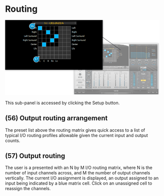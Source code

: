 # Routing
![](include/verb_10.png)

This sub-panel is accessed by clicking the Setup button.

## (56) Output routing arrangement
The preset list above the routing matrix gives quick access to a list of typical I/O routing profiles allowable given the current 
input and output counts.

## (57) Output routing 
The user is a presented with an N by M I/O routing matrix, where N is the number of input channels across, and M the number of output channels vertically. The current I/O assignment is displayed, an output assigned to an input being indicated 
by a blue matrix cell. Click on an unassigned cell to reassign the channels.
